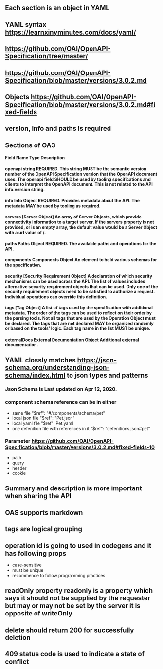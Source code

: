 ## Each section is an object in YAML
## YAML syntax https://learnxinyminutes.com/docs/yaml/
## https://github.com/OAI/OpenAPI-Specification/tree/master/
## https://github.com/OAI/OpenAPI-Specification/blob/master/versions/3.0.2.md
## Objects https://github.com/OAI/OpenAPI-Specification/blob/master/versions/3.0.2.md#fixed-fields
## version, info and paths is required
## Sections of OA3
#### Field Name 	Type 	Description
#### openapi 	string 	REQUIRED. This string MUST be the semantic version number of the OpenAPI Specification version that the OpenAPI document uses. The openapi field SHOULD be used by tooling specifications and clients to interpret the OpenAPI document. This is not related to the API info.version string.
#### info 	Info Object 	REQUIRED. Provides metadata about the API. The metadata MAY be used by tooling as required.
#### servers 	[Server Object] 	An array of Server Objects, which provide connectivity information to a target server. If the servers property is not provided, or is an empty array, the default value would be a Server Object with a url value of /.
#### paths 	Paths Object 	REQUIRED. The available paths and operations for the API.
#### components 	Components Object 	An element to hold various schemas for the specification.
#### security 	[Security Requirement Object] 	A declaration of which security mechanisms can be used across the API. The list of values includes alternative security requirement objects that can be used. Only one of the security requirement objects need to be satisfied to authorize a request. Individual operations can override this definition.
#### tags 	[Tag Object] A list of tags used by the specification with additional metadata. The order of the tags can be used to reflect on their order by the parsing tools. Not all tags that are used by the Operation Object must be declared. The tags that are not declared MAY be organized randomly or based on the tools' logic. Each tag name in the list MUST be unique.
#### externalDocs 	External Documentation Object 	Additional external documentation.
## YAML clossly matches https://json-schema.org/understanding-json-schema/index.html to json types and patterns
### Json Schema is Last updated on Apr 12, 2020.
### component schema reference can be in either
- same file "$ref": "#/components/schema/pet"
- local json file "$ref": "Pet.json"
- local yaml file "$ref": Pet.yaml
- one defenition file with references in it "$ref": "defenitions.json#pet"
### Parameter https://github.com/OAI/OpenAPI-Specification/blob/master/versions/3.0.2.md#fixed-fields-10
- path
- query
- header
- cookie
## Summary and description is more important when sharing the API
## OAS supports markdown
## tags are logical grouping
## operation id is going to used in codegens and it has following props
- case-sensitive
- must be unique
- recommende to follow programming practices

## readOnly property readonly is a property which says it should not be supplied by the requester but may or may not be set by the server it is opposite of writeOnly
## delete should return 200 for successfully deletion
## 409 status code is used to indicate a state of conflict

